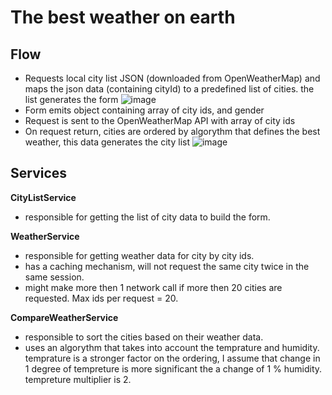 # The best weather on earth

## Flow
- Requests local city list JSON (downloaded from OpenWeatherMap) and maps the json data (containing cityId) to a predefined list of cities. the list generates the form
![image](https://user-images.githubusercontent.com/24462119/57803415-07ecc000-7761-11e9-807a-da0d8d1b2db9.png)
- Form emits object containing array of city ids, and gender
- Request is sent to the OpenWeatherMap API with array of city ids
- On request return, cities are ordered by algorythm that defines the best weather, this data generates the city list
 ![image](https://user-images.githubusercontent.com/24462119/57803839-0079e680-7762-11e9-80a7-4a16dc1c7c6e.png)

## Services
**CityListService**
- responsible for getting the list of city data to build the form.

**WeatherService**
- responsible for getting weather data for city by city ids.
- has a caching mechanism, will not request the same city twice in the same session.
- might make more then 1 network call if more then 20 cities are requested. Max ids per request = 20.

**CompareWeatherService**
- responsible to sort the cities based on their weather data.
- uses an algorythm that takes into account the temprature and humidity. temprature is a stronger factor on the ordering, I assume that change in 1 degree of tempreture is more significant the a change of 1 % humidity. tempreture multiplier is 2.
